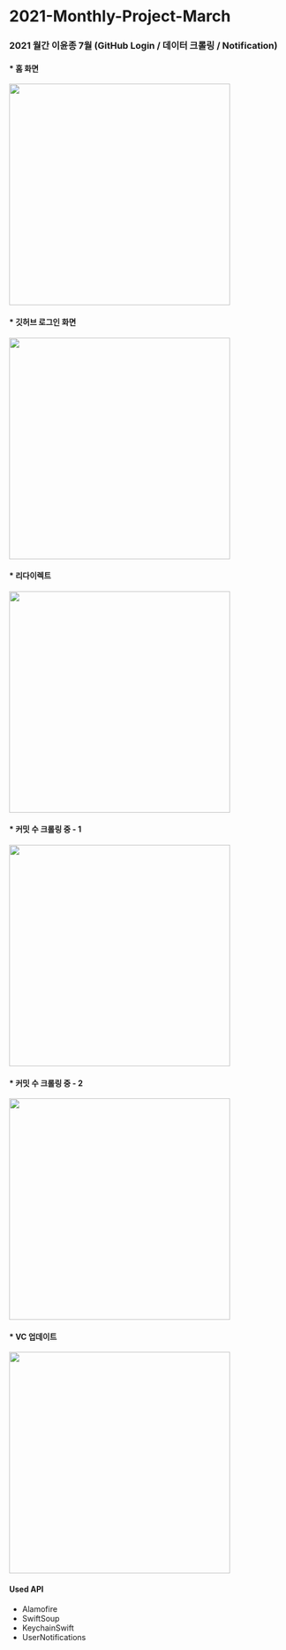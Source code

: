 # 2021-Monthly-Project-March
### 2021 월간 이윤종 7월 (GitHub Login / 데이터 크롤링 / Notification)


#### * 홈 화면
<img width="400" alt="" src="https://user-images.githubusercontent.com/29617557/127769218-19104a2a-40e1-4449-b6e8-fdf50bd9dd03.png">

#### * 깃허브 로그인 화면
<img width="400" alt="" src="https://user-images.githubusercontent.com/29617557/127769220-6d94e693-143b-4600-b1dd-520f11c3bf3b.png">

#### * 리다이렉트
<img width="400" alt="" src="https://user-images.githubusercontent.com/29617557/127769223-1075d0cc-94f1-42c1-9b83-07c6ced389eb.png">

#### * 커밋 수 크롤링 중 - 1
<img width="400" alt="" src="https://user-images.githubusercontent.com/29617557/127769226-d32de212-9e9e-4178-9ec0-f1c2ede2bab5.png">

#### * 커밋 수 크롤링 중 - 2
<img width="400" alt="" src="https://user-images.githubusercontent.com/29617557/127769436-87a22fb4-a467-462b-a9ba-2c176a3ffffc.png">

#### * VC 업데이트
<img width="400" alt="" src="https://user-images.githubusercontent.com/29617557/127769227-ec4f318a-f7fc-45d6-9f5d-7ddd6447fd0c.png">


#### Used API
- Alamofire
- SwiftSoup
- KeychainSwift
- UserNotifications
